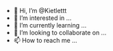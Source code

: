 - 👋 Hi, I’m @Kietlettt
- 👀 I’m interested in ...
- 🌱 I’m currently learning ...
- 💞️ I’m looking to collaborate on ...
- 📫 How to reach me ...

<!---
Kietlettt/Kietlettt is a ✨ special ✨ repository because its `README.md` (this file) appears on your GitHub profile.
You can click the Preview link to take a look at your changes.
--->
